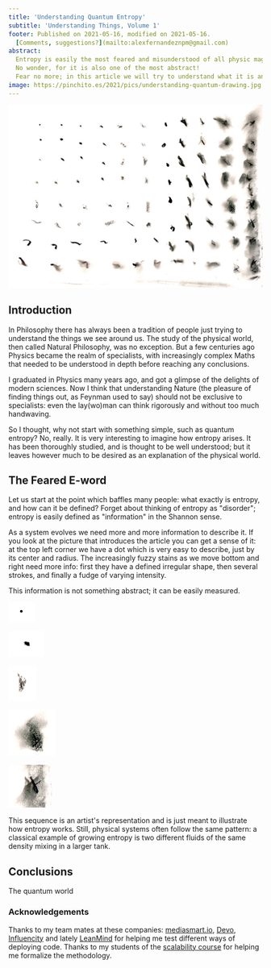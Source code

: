 ```yaml
---
title: 'Understanding Quantum Entropy'
subtitle: 'Understanding Things, Volume 1'
footer: Published on 2021-05-16, modified on 2021-05-16.
  [Comments, suggestions?](mailto:alexfernandeznpm@gmail.com)
abstract:
  Entropy is easily the most feared and misunderstood of all physic magnitudes.
  No wonder, for it is also one of the most abstract!
  Fear no more; in this article we will try to understand what it is and why it matters.
image: https://pinchito.es/2021/pics/understanding-quantum-drawing.jpg
---
```


![An image with increasing entropy, from top left to bottom right.](pics/understanding-quantum-drawing.jpg "A round dot at the top left is followed by a matrix of increasingly blurry dots, with more structure and levels of depth. Source: the author.")

## Introduction

In Philosophy there has always been a tradition of people just trying to understand the things we see around us.
The study of the physical world, then called Natural Philosophy, was no exception.
But a few centuries ago Physics became the realm of specialists,
with increasingly complex Maths that needed to be understood in depth before reaching any conclusions.

I graduated in Physics many years ago,
and got a glimpse of the delights of modern sciences.
Now I think that understanding Nature
(the pleasure of finding things out, as Feynman used to say)
should not be exclusive to specialists:
even the lay(wo)man can think rigorously and without too much handwaving.

So I thought, why not start with something simple, such as quantum entropy?
No, really.
It is very interesting to imagine how entropy arises.
It has been thoroughly studied, and is thought to be well understood;
but it leaves however much to be desired as an explanation of the physical world.

## The Feared E-word

Let us start at the point which baffles many people:
what exactly is entropy, and how can it be defined?
Forget about thinking of entropy as "disorder";
entropy is easily defined as "information" in the Shannon sense.

As a system evolves we need more and more information to describe it.
If you look at the picture that introduces the article you can get a sense of it:
at the top left corner we have a dot which is very easy to describe,
just by its center and radius.
The increasingly fuzzy stains as we move bottom and right need more info:
first they have a defined irregular shape,
then several strokes, and finally a fudge of varying intensity.

This information is not something abstract;
it can be easily measured.

![The first dot saved as PNG "weighs" 2.1 KB.](pics/understanding-quantum-dot.png "Round dot")

![A well-defined stain weighs 2.7 KB.](pics/understanding-quantum-stain.png "Irregular stain")

![A wider blot is at 5.2 KB.](pics/understanding-quantum-blot.png "Wider blot")

![A fuzzy stain is now 18 KB.](pics/understanding-quantum-fuzzy.png "Fuzzy stain")

![Finally, a large splotch (which merges with its surroundings) is 20.9 KB.](pics/understanding-quantum-splotch.png "Merging splotch")

This sequence is an artist's representation and is just meant to illustrate how entropy works.
Still, physical systems often follow the same pattern:
a classical example of growing entropy is two different fluids of the same density mixing in a larger tank.

## Conclusions

The quantum world 

### Acknowledgements

Thanks to my team mates at these companies:
[mediasmart.io](https://mediasmart.io/),
[Devo](https://www.devo.com/),
[Influencity](https://influencity.com/)
and lately [LeanMind](https://leanmind.es/)
for helping me test different ways of deploying code.
Thanks to my students of the
[scalability course](/2020/curso-escalabilidad)
for helping me formalize the methodology.

